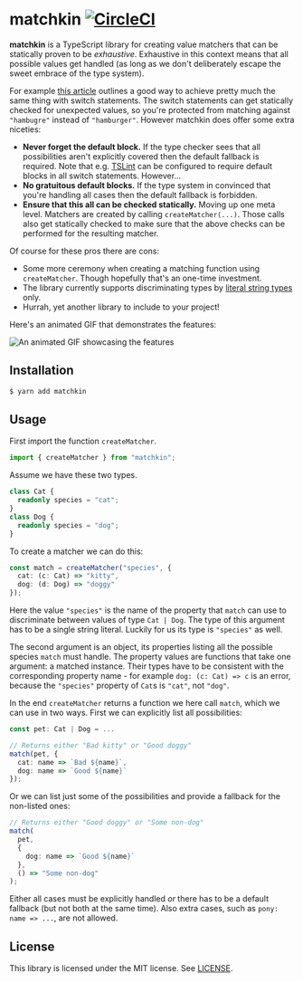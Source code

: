 # matchkin [![CircleCI](https://circleci.com/gh/jviide/matchkin.svg?style=shield)](https://circleci.com/gh/jviide/matchkin)

**matchkin** is a TypeScript library for creating value matchers that can be statically proven to be _exhaustive_. Exhaustive in this context means that all possible values get handled (as long as we don't deliberately escape the sweet embrace of the type system).

For example [this article](http://ideasintosoftware.com/exhaustive-switch-in-typescript/) outlines a good way to achieve pretty much the same thing with switch statements. The switch statements can get statically checked for unexpected values, so you're protected from matching against `"hambugre"` instead of `"hamburger"`. However matchkin does offer some extra niceties:

- **Never forget the default block.** If the type checker sees that all possibilities aren't explicitly covered then the default fallback is required. Note that e.g. [TSLint](https://palantir.github.io/tslint/) can be configured to require default blocks in all switch statements. However...
- **No gratuitous default blocks.** If the type system in convinced that you're handling all cases then the default fallback is forbidden.
- **Ensure that this all can be checked statically.** Moving up one meta level. Matchers are created by calling `createMatcher(...)`. Those calls also get statically checked to make sure that the above checks can be performed for the resulting matcher.

Of course for these pros there are cons:

- Some more ceremony when creating a matching function using `createMatcher`. Though hopefully that's an one-time investment.
- The library currently supports discriminating types by [literal string types](https://www.typescriptlang.org/docs/handbook/advanced-types.html#discriminated-unions) only.
- Hurrah, yet another library to include to your project!

Here's an animated GIF that demonstrates the features:

![An animated GIF showcasing the features](https://user-images.githubusercontent.com/19776768/47274672-40a02e80-d5b0-11e8-94b2-3535101f08e5.gif)

## Installation

```sh
$ yarn add matchkin
```

## Usage

First import the function `createMatcher`.

```ts
import { createMatcher } from "matchkin";
```

Assume we have these two types.

```ts
class Cat {
  readonly species = "cat";
}
class Dog {
  readonly species = "dog";
}
```

To create a matcher we can do this:

```ts
const match = createMatcher("species", {
  cat: (c: Cat) => "kitty",
  dog: (d: Dog) => "doggy"
});
```

Here the value `"species"` is the name of the property that `match` can use to discriminate between values of type `Cat | Dog`. The type of this argument has to be a single string literal. Luckily for us its type is `"species"` as well.

The second argument is an object, its properties listing all the possible species `match` must handle. The property values are functions that take one argument: a matched instance. Their types have to be consistent with the corresponding property name - for example `dog: (c: Cat) => c` is an error, because the `"species"` property of `Cat`s is `"cat"`, not `"dog"`.

In the end `createMatcher` returns a function we here call `match`, which we can use in two ways. First we can explicitly list all possibilities:

```ts
const pet: Cat | Dog = ...

// Returns either "Bad kitty" or "Good doggy"
match(pet, {
  cat: name => `Bad ${name}`,
  dog: name => `Good ${name}`
});
```

Or we can list just some of the possibilities and provide a fallback for the non-listed ones:

```ts
// Returns either "Good doggy" or "Some non-dog"
match(
  pet,
  {
    dog: name => `Good ${name}`
  },
  () => "Some non-dog"
);
```

Either all cases must be explicitly handled _or_ there has to be a default fallback (but not both at the same time). Also extra cases, such as `pony: name => ...`, are not allowed.

## License

This library is licensed under the MIT license. See [LICENSE](./LICENSE).
